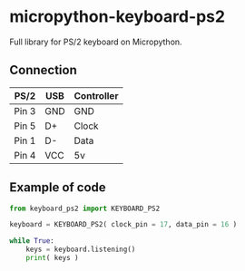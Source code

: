 # micropython-keyboard-ps2
Full library for PS/2 keyboard on Micropython.

## Connection
|PS/2|USB|Controller|
| ------ | ------ |------ |
|Pin 3|GND|GND|
|Pin 5|D+|Clock|
|Pin 1|D-|Data|
|Pin 4|VCC|5v|

## Example of code
```python
from keyboard_ps2 import KEYBOARD_PS2

keyboard = KEYBOARD_PS2( clock_pin = 17, data_pin = 16 )

while True:
    keys = keyboard.listening()   
    print( keys )
```
